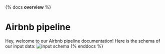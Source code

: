 {% docs __overview__ %}
# Airbnb pipeline
Hey, welcome to our Airbnb pipeline documentation!
Here is the schema of our input data:
![input schema](assets/input_schema.png)
{% enddocs %}

